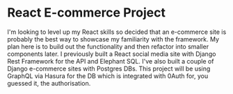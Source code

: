 # React E-commerce Project

I'm looking to level up my React skills so decided that an e-commerce site is probably the best way to showcase my familiarity with the framework. My plan here is to build out the functionality and then refactor into smaller components later. I previously built a React social media site with Django Rest Framework for the API and Elephant SQL. I've also built a couple of Django e-commerce sites with Postgres DBs. This project will be using GraphQL via Hasura for the DB which is integrated with 0Auth for, you guessed it, the authorisation. 
